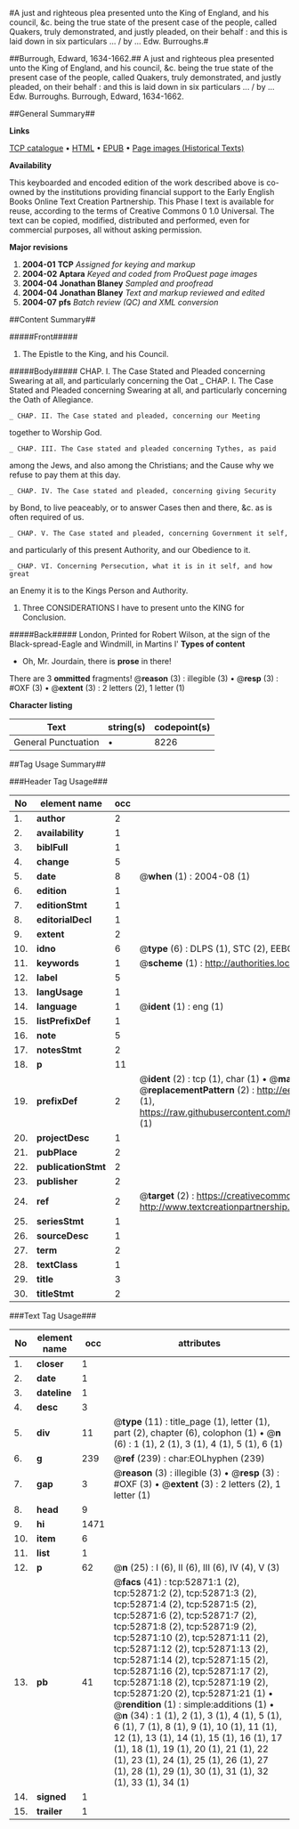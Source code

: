 #A just and righteous plea presented unto the King of England, and his council, &c. being the true state of the present case of the people, called Quakers, truly demonstrated, and justly pleaded, on their behalf : and this is laid down in six particulars ... / by ... Edw. Burroughs.#

##Burrough, Edward, 1634-1662.##
A just and righteous plea presented unto the King of England, and his council, &c. being the true state of the present case of the people, called Quakers, truly demonstrated, and justly pleaded, on their behalf : and this is laid down in six particulars ... / by ... Edw. Burroughs.
Burrough, Edward, 1634-1662.

##General Summary##

**Links**

[TCP catalogue](http://www.ota.ox.ac.uk/tcp/)  • 
[HTML](http://tei.it.ox.ac.uk/tcp/Texts-HTML/free/A30/A30531.html)  • 
[EPUB](http://tei.it.ox.ac.uk/tcp/Texts-EPUB/free/A30/A30531.epub) • 
[Page images (Historical Texts)](https://data.historicaltexts.jisc.ac.uk/view?pubId=eebo-12035063e&pageId=eebo-12035063e-52871-1)

**Availability**

This keyboarded and encoded edition of the
	       work described above is co-owned by the institutions
	       providing financial support to the Early English Books
	       Online Text Creation Partnership. This Phase I text is
	       available for reuse, according to the terms of Creative
	       Commons 0 1.0 Universal. The text can be copied,
	       modified, distributed and performed, even for
	       commercial purposes, all without asking permission.

**Major revisions**

1. __2004-01__ __TCP__ *Assigned for keying and markup*
1. __2004-02__ __Aptara__ *Keyed and coded from ProQuest page images*
1. __2004-04__ __Jonathan Blaney__ *Sampled and proofread*
1. __2004-04__ __Jonathan Blaney__ *Text and markup reviewed and edited*
1. __2004-07__ __pfs__ *Batch review (QC) and XML conversion*

##Content Summary##

#####Front#####

1. The Epistle to the King, and his Council.

#####Body#####
CHAP. I. The Case Stated and Pleaded concerning Swearing at all,
and particularly concerning the Oat
    _ CHAP. I. The Case Stated and Pleaded concerning Swearing at all,
and particularly concerning the Oath of Allegiance.

    _ CHAP. II. The Case stated and pleaded, concerning our Meeting
together to Worship God.

    _ CHAP. III. The Case stated and pleaded concerning Tythes, as paid
among the Jews, and also among the Christians; and
the Cause why we refuse to pay them at this day.

    _ CHAP. IV. The Case stated and pleaded, concerning giving Security
by Bond, to live peaceably, or to answer Cases then
and there, &c. as is often required of us.

    _ CHAP. V. The Case stated and pleaded, concerning Government it self,
and particularly of this present Authority, and our Obedience
to it.

    _ CHAP. VI. Concerning Persecution, what it is in it self, and how great
an Enemy it is to the Kings Person and Authority.

1. Three CONSIDERATIONS I have to present
unto the KING for Conclusion.

#####Back#####
London, Printed for Robert Wilson, at the sign of the Black-spread-Eagle
and Windmill, in Martins l'
**Types of content**

  * Oh, Mr. Jourdain, there is **prose** in there!

There are 3 **ommitted** fragments! 
 @__reason__ (3) : illegible (3)  •  @__resp__ (3) : #OXF (3)  •  @__extent__ (3) : 2 letters (2), 1 letter (1)

**Character listing**


|Text|string(s)|codepoint(s)|
|---|---|---|
|General Punctuation|•|8226|

##Tag Usage Summary##

###Header Tag Usage###

|No|element name|occ|attributes|
|---|---|---|---|
|1.|__author__|2||
|2.|__availability__|1||
|3.|__biblFull__|1||
|4.|__change__|5||
|5.|__date__|8| @__when__ (1) : 2004-08 (1)|
|6.|__edition__|1||
|7.|__editionStmt__|1||
|8.|__editorialDecl__|1||
|9.|__extent__|2||
|10.|__idno__|6| @__type__ (6) : DLPS (1), STC (2), EEBO-CITATION (1), OCLC (1), VID (1)|
|11.|__keywords__|1| @__scheme__ (1) : http://authorities.loc.gov/ (1)|
|12.|__label__|5||
|13.|__langUsage__|1||
|14.|__language__|1| @__ident__ (1) : eng (1)|
|15.|__listPrefixDef__|1||
|16.|__note__|5||
|17.|__notesStmt__|2||
|18.|__p__|11||
|19.|__prefixDef__|2| @__ident__ (2) : tcp (1), char (1)  •  @__matchPattern__ (2) : ([0-9\-]+):([0-9IVX]+) (1), (.+) (1)  •  @__replacementPattern__ (2) : http://eebo.chadwyck.com/downloadtiff?vid=$1&page=$2 (1), https://raw.githubusercontent.com/textcreationpartnership/Texts/master/tcpchars.xml#$1 (1)|
|20.|__projectDesc__|1||
|21.|__pubPlace__|2||
|22.|__publicationStmt__|2||
|23.|__publisher__|2||
|24.|__ref__|2| @__target__ (2) : https://creativecommons.org/publicdomain/zero/1.0/ (1), http://www.textcreationpartnership.org/docs/. (1)|
|25.|__seriesStmt__|1||
|26.|__sourceDesc__|1||
|27.|__term__|2||
|28.|__textClass__|1||
|29.|__title__|3||
|30.|__titleStmt__|2||


###Text Tag Usage###

|No|element name|occ|attributes|
|---|---|---|---|
|1.|__closer__|1||
|2.|__date__|1||
|3.|__dateline__|1||
|4.|__desc__|3||
|5.|__div__|11| @__type__ (11) : title_page (1), letter (1), part (2), chapter (6), colophon (1)  •  @__n__ (6) : 1 (1), 2 (1), 3 (1), 4 (1), 5 (1), 6 (1)|
|6.|__g__|239| @__ref__ (239) : char:EOLhyphen (239)|
|7.|__gap__|3| @__reason__ (3) : illegible (3)  •  @__resp__ (3) : #OXF (3)  •  @__extent__ (3) : 2 letters (2), 1 letter (1)|
|8.|__head__|9||
|9.|__hi__|1471||
|10.|__item__|6||
|11.|__list__|1||
|12.|__p__|62| @__n__ (25) : I (6), II (6), III (6), IV (4), V (3)|
|13.|__pb__|41| @__facs__ (41) : tcp:52871:1 (2), tcp:52871:2 (2), tcp:52871:3 (2), tcp:52871:4 (2), tcp:52871:5 (2), tcp:52871:6 (2), tcp:52871:7 (2), tcp:52871:8 (2), tcp:52871:9 (2), tcp:52871:10 (2), tcp:52871:11 (2), tcp:52871:12 (2), tcp:52871:13 (2), tcp:52871:14 (2), tcp:52871:15 (2), tcp:52871:16 (2), tcp:52871:17 (2), tcp:52871:18 (2), tcp:52871:19 (2), tcp:52871:20 (2), tcp:52871:21 (1)  •  @__rendition__ (1) : simple:additions (1)  •  @__n__ (34) : 1 (1), 2 (1), 3 (1), 4 (1), 5 (1), 6 (1), 7 (1), 8 (1), 9 (1), 10 (1), 11 (1), 12 (1), 13 (1), 14 (1), 15 (1), 16 (1), 17 (1), 18 (1), 19 (1), 20 (1), 21 (1), 22 (1), 23 (1), 24 (1), 25 (1), 26 (1), 27 (1), 28 (1), 29 (1), 30 (1), 31 (1), 32 (1), 33 (1), 34 (1)|
|14.|__signed__|1||
|15.|__trailer__|1||

